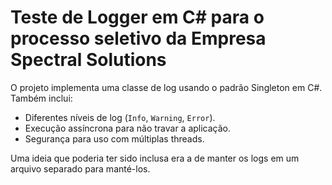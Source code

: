 # Teste de Logger em C# para o processo seletivo da Empresa Spectral Solutions

O projeto implementa uma classe de log usando o padrão Singleton em C#.  
Também inclui:
- Diferentes níveis de log (`Info`, `Warning`, `Error`).
- Execução assíncrona para não travar a aplicação.
- Segurança para uso com múltiplas threads.

Uma ideia que poderia ter sido inclusa era a de manter os logs em um arquivo separado para manté-los.